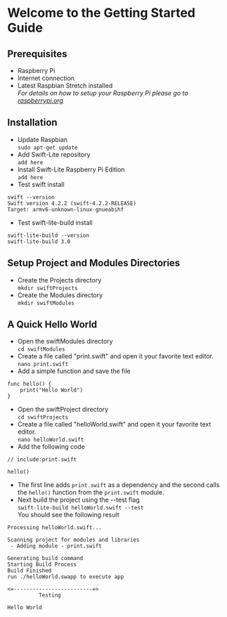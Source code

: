 # Welcome to the Getting Started Guide
## Prerequisites
* Raspberry Pi
* Internet connection
* Latest Raspbian Stretch installed  
*For details on how to setup your Raspberry Pi please go to [raspberrypi.org](raspberrypi.org)*

## Installation
* Update Raspbian  
`sudo apt-get update`
* Add Swift-Lite repository  
`add here`
* Install Swift-Lite Raspberry Pi Edition  
`add here`
* Test swift install
```
swift --version
Swift version 4.2.2 (swift-4.2.2-RELEASE)
Target: armv6-unknown-linux-gnueabihf
```
* Test swift-lite-build install
```
swift-lite-build --version
swift-lite-build 3.0
```

## Setup Project and Modules Directories
* Create the Projects directory  
`mkdir swiftProjects`
* Create the Modules directory  
`mkdir swiftModules`

## A Quick Hello World
* Open the swiftModules directory  
`cd swiftModules`
* Create a file called "print.swift" and open it your favorite text editor.  
`nano print.swift`
* Add a simple function and save the file  
```
func hello() {
    print("Hello World")
}
```
* Open the swiftProject directory  
`cd swiftProjects`
* Create a file called "helloWorld.swift" and open it your favorite text editor.  
`nano helloWorld.swift`
* Add the following code  
```
// include:print.swift

hello()
```  
* The first line adds `print.swift` as a dependency and the second calls the `hello()` function from the `print.swift` module.
* Next build the project using the --test flag  
`swift-lite-build helloWorld.swift --test`  
You should see the following result  
```
Processing helloWorld.swift...

Scanning project for modules and libraries
 - Adding module - print.swift

Generating build command
Starting Build Process
Build Finished
run ./helloWorld.swapp to execute app

<=-------------------------=>
          Testing           

Hello World
```
